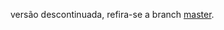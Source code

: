 versão descontinuada, refira-se a branch [master](https://github.com/gnireorb/ngrok-helper/tree/master).
